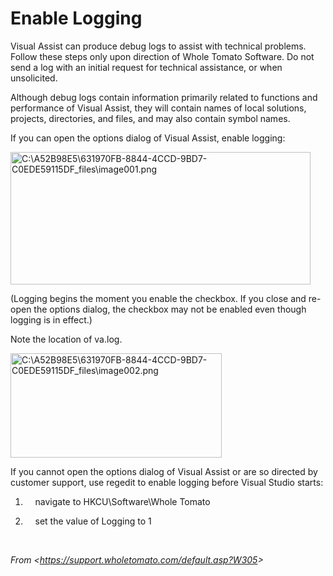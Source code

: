 # **Enable Logging**

Visual Assist can produce debug logs to assist with technical problems. Follow these steps only upon direction of Whole Tomato Software. Do not send a log with an initial request for technical assistance, or when unsolicited.

Although debug logs contain information primarily related to functions and performance of Visual Assist, they will contain names of local solutions, projects, directories, and files, and may also contain symbol names.

If you can open the options dialog of Visual Assist, enable logging:

<img src="process_markdown/assets/media/image1.png" alt="C:\A52B98E5\631970FB-8844-4CCD-9BD7-C0EDE59115DF_files\image001.png" style="width:5in;height:2.20833in" />

(Logging begins the moment you enable the checkbox. If you close and re-open the options dialog, the checkbox may not be enabled even though logging is in effect.)

Note the location of va.log.

<img src="process_markdown/assets/media/image2.png" alt="C:\A52B98E5\631970FB-8844-4CCD-9BD7-C0EDE59115DF_files\image002.png" style="width:3.52083in;height:1.73958in" />

If you cannot open the options dialog of Visual Assist or are so directed by customer support, use regedit to enable logging before Visual Studio starts:

1.      navigate to HKCU\\Software\\Whole Tomato

2.      set the value of Logging to 1

 

*From &lt;<https://support.wholetomato.com/default.asp?W305>&gt;*
